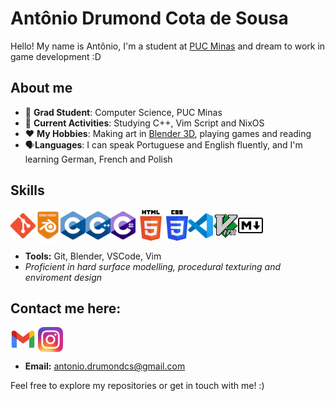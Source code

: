 # Antônio Drumond Cota de Sousa

Hello! My name is Antônio, I'm a student at [PUC Minas](https://www.pucminas.br/destaques/Paginas/default.aspx) and dream to work in game development :D


<h2> About me </h2>

- 📖 **Grad Student**: Computer Science, PUC Minas
- 🌱 **Current Activities**: Studying C++, Vim Script and NixOS
- ❤️ **My Hobbies**: Making art in [Blender 3D](https://blender.org), playing games and reading
- 🗣️**Languages**: I can speak Portuguese and English fluently, and I'm learning German, French and Polish


## Skills

<img src="Images/Git.png" alt="Git" style="width:40px;" align="center"><img src="Images/Blender.png" alt="Blender" style="width:40px;" align="center"><img src="Images/C.png" alt="C" style="width:40px;" align="center"><img src="Images/CPP.png" alt="CPP" style="width:40px;" align="center"><img src="Images/Csharp.png" alt="Csharp" style="width:40px;" align="center"><img src="Images/HTML5.png" alt="HTML5" style="width:49px;" align="center"><img src="Images/CSS3.png" alt="CSS3" style="width:35px;" align="center"><img src="Images/VSCode.png" alt="VSCode" style="width:40px;" align="center"><img src="Images/Vim.png" alt="Vim" style="width:40px;" align="center"><img src="Images/Markdown.png" alt="Markdown" style="width:40px;" align="center">

- **Tools:** Git, Blender, VSCode, Vim
- *Proficient in hard surface modelling, procedural texturing and enviroment design*


## Contact me here:
<a href="mailto:antonio.drumondcs@gmail.com"><img src="Images/Gmail.png" alt="Gmail" style="width:40px;" align="center"></a> <a href="https://www.instagram.com/antoniosousa.art/"><img src="Images/Insta.png" alt="Insta" style="width:40px;" align="center"></a>
+ **Email:** antonio.drumondcs@gmail.com

Feel free to explore my repositories or get in touch with me! :)
